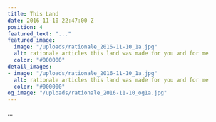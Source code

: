 ```yaml
---
title: This Land
date: 2016-11-10 22:47:00 Z
position: 4
featured_text: "..."
featured_image:
  image: "/uploads/rationale_2016-11-10_1a.jpg"
  alt: rationale articles this land was made for you and for me
  color: "#000000"
detail_images:
- image: "/uploads/rationale_2016-11-10_1a.jpg"
  alt: rationale articles this land was made for you and for me
  color: "#000000"
og_image: "/uploads/rationale_2016-11-10_og1a.jpg"
---
```


...